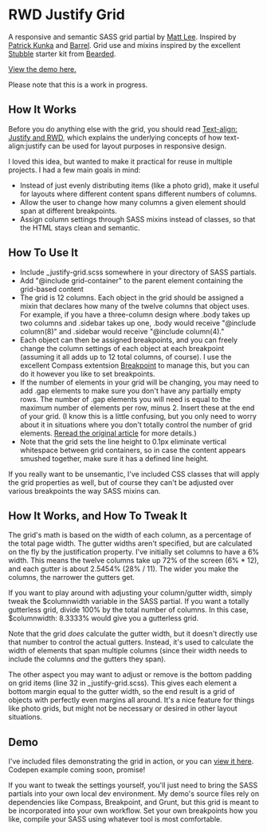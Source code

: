 # RWD Justify Grid

A responsive and semantic SASS grid partial by [Matt Lee](https://twitter.com/mattjohnlee). Inspired by [Patrick Kunka](https://twitter.com/PatrickKunka) and [Barrel](http://www.barrelny.com/). Grid use and mixins inspired by the excellent [Stubble](https://github.com/beardedstudio/stubble) starter kit from [Bearded](http://www.bearded.com/).

[View the demo here.](http://www.matthewleedesign.com/justify/)

Please note that this is a work in progress.

## How It Works

Before you do anything else with the grid, you should read [Text-align: Justify and RWD](http://www.barrelny.com/blog/text-align-justify-and-rwd/), which explains the underlying concepts of how text-align:justify can be used for layout purposes in responsive design.

I loved this idea, but wanted to make it practical for reuse in multiple projects. I had a few main goals in mind:

* Instead of just evenly distributing items (like a photo grid), make it useful for layouts where different content spans different numbers of columns.
* Allow the user to change how many columns a given element should span at different breakpoints.
* Assign column settings through SASS mixins instead of classes, so that the HTML stays clean and semantic.

## How To Use It

* Include _justify-grid.scss somewhere in your directory of SASS partials.
* Add "@include grid-container" to the parent element containing the grid-based content
* The grid is 12 columns. Each object in the grid should be assigned a mixin that declares how many of the twelve columns that object uses. For example, if you have a three-column design where .body takes up two columns and .sidebar takes up one, .body would receive "@include column(8)" and .sidebar would receive "@include column(4)."
* Each object can then be assigned breakpoints, and you can freely change the column settings of each object at each breakpoint (assuming it all adds up to 12 total columns, of course). I use the excellent Compass extentsion [Breakpoint](https://github.com/at-import/breakpoint) to manage this, but you can do it however you like to set breakpoints.
* If the number of elements in your grid will be changing, you may need to add .gap elements to make sure you don't have any partially empty rows. The number of .gap elements you will need is equal to the maximum number of elements per row, minus 2. Insert these at the end of your grid. (I know this is a little confusing, but you only need to worry about it in situations where you don't totally control the number of grid elements. [Reread the original article](http://www.barrelny.com/) for more details.)
* Note that the grid sets the line height to 0.1px eliminate vertical whitespace between grid containers, so in case the content appears smushed together, make sure it has a defined line height.

If you really want to be unsemantic, I've included CSS classes that will apply the grid properties as well, but of course they can't be adjusted over various breakpoints the way SASS mixins can.

## How It Works, and How To Tweak It

The grid's math is based on the width of each column, as a percentage of the total page width. The gutter widths aren't specified, but are calculated on the fly by the justification property. I've initially set columns to have a 6% width. This means the twelve columns take up 72% of the screen (6% * 12), and each gutter is about 2.5454% (28% / 11). The wider you make the columns, the narrower the gutters get.

If you want to play around with adjusting your column/gutter width, simply tweak the $columnwidth variable in the SASS partial. If you want a totally gutterless grid, divide 100% by the total number of columns. In this case, $columnwidth: 8.3333% would give you a gutterless grid.

Note that the grid _does_ calculate the gutter width, but it doesn't directly use that number to control the actual gutters. Instead, it's used to calculate the width of elements that span multiple columns (since their width needs to include the columns _and_ the gutters they span).

The other aspect you may want to adjust or remove is the bottom padding on grid items (line 32 in _justify-grid.scss). This gives each element a bottom margin equal to the gutter width, so the end result is a grid of objects with perfectly even margins all around. It's a nice feature for things like photo grids, but might not be necessary or desired in other layout situations.

## Demo

I've included files demonstrating the grid in action, or you can [view it here](http://www.matthewleedesign.com/justify/). Codepen example coming soon, promise!

If you want to tweak the settings yourself, you'll just need to bring the SASS partials into your own local dev environment. My demo's source files rely on dependencies like Compass, Breakpoint, and Grunt, but this grid is meant to be incorporated into your own workflow. Set your own breakpoints how you like, compile your SASS using whatever tool is most comfortable.
